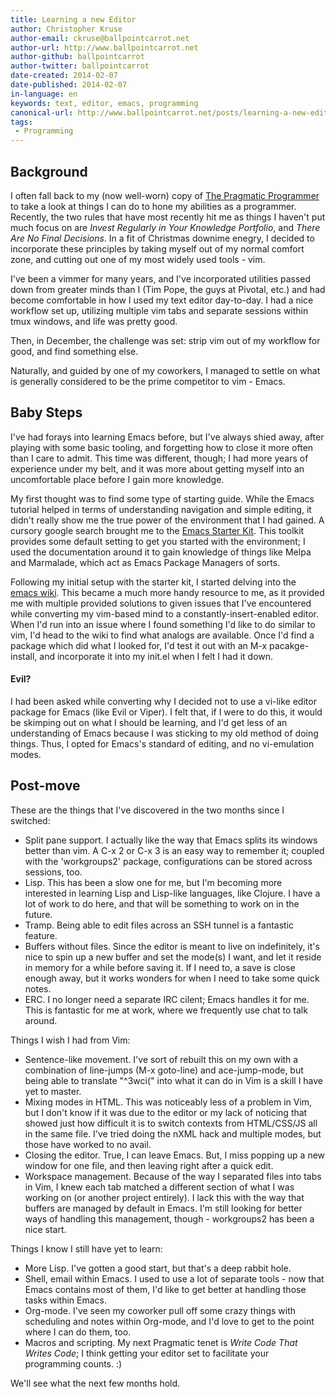 ```yaml
---
title: Learning a new Editor
author: Christopher Kruse
author-email: ckruse@ballpointcarrot.net
author-url: http://www.ballpointcarrot.net
author-github: ballpointcarrot
author-twitter: ballpointcarrot
date-created: 2014-02-07
date-published: 2014-02-07
in-language: en
keywords: text, editor, emacs, programming
canonical-url: http://www.ballpointcarrot.net/posts/learning-a-new-editor
tags:
 - Programming
---
```

## Background

I often fall back to my (now well-worn) copy of [The Pragmatic Programmer](http://pragprog.com/book/tpp/the-pragmatic-programmer) to take a look at things I can do to hone my abilities as a programmer. Recently, the two rules that have most recently hit me as things I haven't put much focus on are *Invest Regularly in Your Knowledge Portfolio*, and *There Are No Final Decisions*. In a fit of Christmas downime enegry, I decided to incorporate these principles by taking myself out of my normal comfort zone, and cutting out one of my most widely used tools - vim.

I've been a vimmer for many years, and I've incorporated utilities passed down from greater minds than I (Tim Pope, the guys at Pivotal, etc.) and had become comfortable in how I used my text editor day-to-day. I had a nice workflow set up, utilizing multiple vim tabs and separate sessions within tmux windows, and life was pretty good.

Then, in December, the challenge was set: strip vim out of my workflow for good, and find something else.

Naturally, and guided by one of my coworkers, I managed to settle on what is generally considered to be the prime competitor to vim - Emacs.

## Baby Steps

I've had forays into learning Emacs before, but I've always shied away, after playing with some basic tooling, and forgetting how to close it more often than I care to admit. This time was different, though; I had more years of experience under my belt, and it was more about getting myself into an uncomfortable place before I gain more knowledge.

My first thought was to find some type of starting guide. While the Emacs tutorial helped in terms of understanding navigation and simple editing, it didn't really show me the true power of the environment that I had gained. A cursory google search brought me to the [Emacs Starter Kit](https://github.com/technomancy/emacs-starter-kit). This toolkit provides some default setting to get you started with the environment; I used the documentation around it to gain knowledge of things like Melpa and Marmalade, which act as Emacs Package Managers of sorts.

Following my initial setup with the starter kit, I started delving into the [emacs wiki](http://www.emacswiki.org/emacs/). This became a much more handy resource to me, as it provided me with multiple provided solutions to given issues that I've encountered while converting my vim-based mind to a constantly-insert-enabled editor. When I'd run into an issue where I found something I'd like to do similar to vim, I'd head to the wiki to find what analogs are available. Once I'd find a package which did what I looked for, I'd test it out with an M-x pacakge-install, and incorporate it into my init.el when I felt I had it down.

#### Evil?

I had been asked while converting why I decided not to use a vi-like editor package for Emacs (like Evil or Viper). I felt that, if I were to do this, it would be skimping out on what I should be learning, and I'd get less of an understanding of Emacs because I was sticking to my old method of doing things. Thus, I opted for Emacs's standard of editing, and no vi-emulation modes.

## Post-move

These are the things that I've discovered in the two months since I switched:

* Split pane support. I actually like the way that Emacs splits its windows better than vim. A C-x 2 or C-x 3 is an easy way to remember it; coupled with the 'workgroups2' package, configurations can be stored across sessions, too.
* Lisp. This has been a slow one for me, but I'm becoming more interested in learning Lisp and Lisp-like languages, like Clojure. I have a lot of work to do here, and that will be something to work on in the future.
* Tramp. Being able to edit files across an SSH tunnel is a fantastic feature.
* Buffers without files. Since the editor is meant to live on indefinitely, it's nice to spin up a new buffer and set the mode(s) I want, and let it reside in memory for a while before saving it. If I need to, a save is close enough away, but it works wonders for when I need to take some quick notes.
* ERC. I no longer need a separate IRC cilent; Emacs handles it for me. This is fantastic for me at work, where we frequently use chat to talk around.

Things I wish I had from Vim:

* Sentence-like movement. I've sort of rebuilt this on my own with a combination of line-jumps (M-x goto-line) and ace-jump-mode, but being able to translate "^3wci(" into what it can do in Vim is a skill I have yet to master.
* Mixing modes in HTML. This was noticeably less of a problem in Vim, but I don't know if it was due to the editor or my lack of noticing that showed just how difficult it is to switch contexts from HTML/CSS/JS all in the same file. I've tried doing the nXML hack and multiple modes, but those have worked to no avail.
* Closing the editor. True, I can leave Emacs. But, I miss popping up a new window for one file, and then leaving right after a quick edit.
* Workspace management. Because of the way I separated files into tabs in Vim, I knew each tab matched a different section of what I was working on (or another project entirely).  I lack this with the way that buffers are managed by default in Emacs. I'm still looking for better ways of handling this management, though - workgroups2 has been a nice start.

Things I know I still have yet to learn:

* More Lisp. I've gotten a good start, but that's a deep rabbit hole.
* Shell, email within Emacs. I used to use a lot of separate tools - now that Emacs contains most of them, I'd like to get better at handling those tasks within Emacs.
* Org-mode. I've seen my coworker pull off some crazy things with scheduling and notes within Org-mode, and I'd love to get to the point where I can do them, too.
* Macros and scripting. My next Pragmatic tenet is *Write Code That Writes Code*; I think getting your editor set to facilitate your programming counts. :)

We'll see what the next few months hold.
